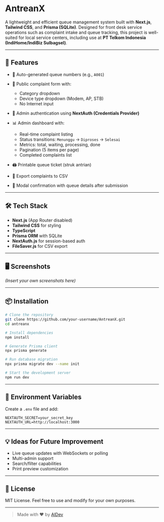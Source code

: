 # AntreanX

A lightweight and efficient queue management system built with **Next.js**, **Tailwind CSS**, and **Prisma (SQLite)**. Designed for front desk service operations such as complaint intake and queue tracking, this project is well-suited for local service centers, including use at **PT Telkom Indonesia (IndiHome/IndiBiz Sulbagsel)**.

---

## 🚀 Features

* 🎫 Auto-generated queue numbers (e.g., `A001`)
* 📝 Public complaint form with:

  * Category dropdown
  * Device type dropdown (Modem, AP, STB)
  * No Internet input
* 🔐 Admin authentication using **NextAuth (Credentials Provider)**
* 📊 Admin dashboard with:

  * Real-time complaint listing
  * Status transitions: `Menunggu` → `Diproses` → `Selesai`
  * Metrics: total, waiting, processing, done
  * Pagination (5 items per page)
  * Completed complaints list
* 🖨️ Printable queue ticket (struk antrian)
* 📁 Export complaints to CSV
* 📌 Modal confirmation with queue details after submission

---

## 🛠️ Tech Stack

* **Next.js** (App Router disabled)
* **Tailwind CSS** for styling
* **TypeScript**
* **Prisma ORM** with SQLite
* **NextAuth.js** for session-based auth
* **FileSaver.js** for CSV export

---

## 🖥️ Screenshots

*(Insert your own screenshots here)*

---

## 📦 Installation

```bash
# Clone the repository
git clone https://github.com/your-username/AntreanX.git
cd antreanx

# Install dependencies
npm install

# Generate Prisma client
npx prisma generate

# Run database migration
npx prisma migrate dev --name init

# Start the development server
npm run dev
```

---

## 🔐 Environment Variables

Create a `.env` file and add:

```env
NEXTAUTH_SECRET=your_secret_key
NEXTAUTH_URL=http://localhost:3000
```

---

## 💡 Ideas for Future Improvement

* Live queue updates with WebSockets or polling
* Multi-admin support
* Search/filter capabilities
* Print preview customization

---

## 📄 License

MIT License. Feel free to use and modify for your own purposes.

---

> Made with ❤️ by [AlDev](mailto:mhdalif.id@gmail.com)
